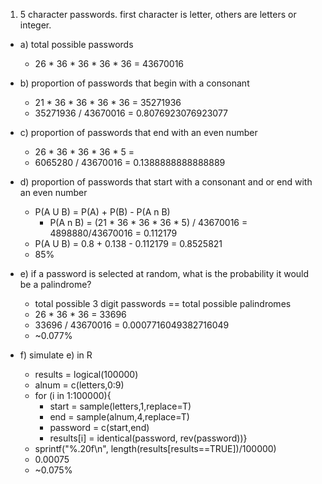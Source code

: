 1. 5 character passwords. first character is letter, others are letters or integer.

* a) total possible passwords
  * 26 * 36 * 36 * 36 * 36  = 43670016

* b) proportion of passwords that begin with a consonant
  * 21 * 36 * 36 * 36 * 36  = 35271936
  * 35271936 / 43670016 = 0.8076923076923077

* c) proportion of passwords that end with an even number
  * 26 * 36 * 36 * 36 * 5  = 
  * 6065280 / 43670016 = 0.1388888888888889

* d) proportion of passwords that start with a consonant and or end with an even number
  * P(A U B) = P(A) + P(B) - P(A n B)
    * P(A n B) = (21 * 36 * 36 * 36 * 5) / 43670016 = 4898880/43670016 = 0.112179
  * P(A U B) = 0.8 + 0.138 - 0.112179 = 0.8525821
  * 85%

* e) if a password is selected at random, what is the probability it would be a palindrome?
  * total possible 3 digit passwords == total possible palindromes
  * 26 * 36 * 36 = 33696
  * 33696 / 43670016  = 0.0007716049382716049
  * ~0.077%

* f) simulate e) in R
  * results = logical(100000)
  * alnum = c(letters,0:9)
  * for (i in 1:100000){
    * start = sample(letters,1,replace=T)
    * end = sample(alnum,4,replace=T)
    * password = c(start,end)
    * results[i] = identical(password, rev(password))}
  * sprintf("%.20f\n", length(results[results==TRUE])/100000)
  * 0.00075
  * ~0.075%
